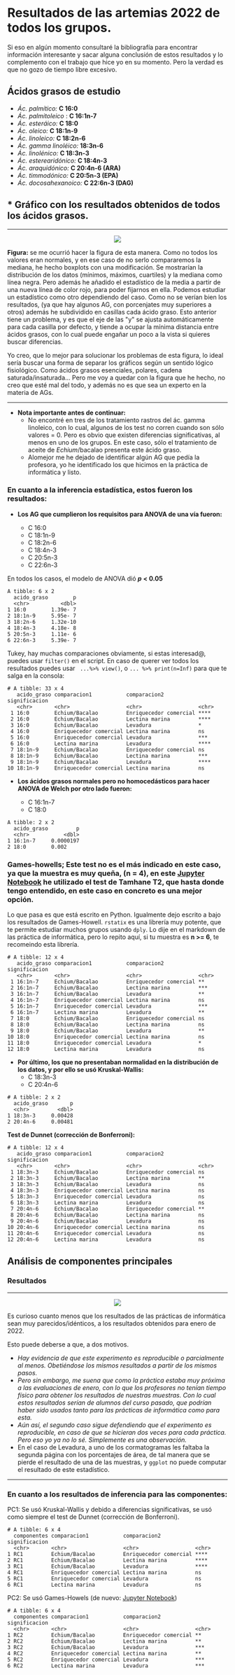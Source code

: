 # **Resultados de las artemias 2022 de todos los grupos.**

Si eso en algún momento consultaré la bibliografía para encontrar información interesante y sacar alguna conclusión de estos resultados y lo complemento con el trabajo que hice yo en su momento. Pero la verdad es que no gozo de tiempo libre excesivo.

## Ácidos grasos de estudio

* *Ác. palmítico:* **C 16:0**
* *Ác. palmitoleico* : **C 16:1n-7**
* *Ác. esteráico:* **C 18:0**
* *Ác. oleico:* **C 18:1n-9**
* *Ác. linoleico:* **C 18:2n-6**
* *Ác. gamma linoléico:* **18:3n-6**
* *Ác. linolénico:* **C 18:3n-3**
* *Ác. esterearidónico:* **C 18:4n-3**
* *Ác. araquidónico:* **C 20:4n-6 (ARA)**
* *Ác. timmodónico:* **C 20:5n-3 (EPA)**
* *Ác. docosahexanoico:* **C 22:6n-3 (DAG)**

## * Gráfico con los resultados obtenidos de todos los ácidos grasos.
---

<p align="center">
  <img src="https://github.com/Juankkar/cuarto_carrera/blob/main/FAA/artemias_sripts_datos/artemias_2022/artemias_2022.png">
</p>

**Figura:** se me ocurrió hacer la figura de esta manera. Como no todos los valores eran normales, y en ese caso de no serlo compararemos la mediana, he hecho boxplots con una modificación. Se mostrarían la distribución de los datos (mínimos, máximos, cuartiles) y la mediana como línea negra. Pero además he añadido el estadístico de la media a partir de una nueva línea de color rojo, para poder fijarnos en ella. Podemos estudiar un estadístico como otro dependiendo del caso. Como no se verían bien los resultados, (ya que hay algunos AG, con porcenjates muy superiores a otros) además he subdividido en casillas cada ácido graso. Esto anterior tiene un problema, y es que el eje de las "y" se ajusta automáticamente para cada casilla por defecto, y tiende a ocupar la mínima distancia entre ácidos grasos, con lo cual puede engañar un poco a la vista si quieres buscar diferencias.

Yo creo, que lo mejor para solucionar los problemas de esta figura, lo ideal sería buscar una forma de separar los gráficos según un sentido lógico fisiológico. Como ácidos grasos esenciales, polares, cadena saturada/insaturada... Pero me voy a quedar con la figura que he hecho, no creo que esté mal del todo, y además no es que sea un experto en la materia de AGs.

---

* **Nota importante antes de continuar:** 
  * No encontré en tres de los tratamiento rastros del  ác. gamma linoleico, con lo cual, algunos de los test no corren cuando son sólo valores = 0. Pero es obvio que existen diferencias significativas, al menos en uno de los grupos. En este caso, sólo el tratamiento de aceite de *Echium*/bacalao presenta este ácido graso. 
  * Alomejor me he dejado de identificar algún AG que pedía la profesora, yo he identificado los que hicimos en la práctica de informática y listo. 

### **En cuanto a la inferencia estadística, estos fueron los resultados:**

* **Los AG que cumplieron los requisitos para ANOVA de una vía fueron:**

  - C 16:0 
  - C 18:1n-9
  - C 18:2n-6
  - C 18:4n-3
  - C 20:5n-3
  - C 22:6n-3 
  
En todos los casos, el modelo de ANOVA dió ***p*** **< 0.05**

```
A tibble: 6 x 2
  acido_graso        p
  <chr>          <dbl>
1 16:0        1.39e- 7
2 18:1n-9     5.95e- 7
3 18:2n-6     1.32e-10
4 18:4n-3     4.18e- 8
5 20:5n-3     1.11e- 6
6 22:6n-3     5.39e- 7
```

Tukey, hay muchas comparaciones obviamente, si estas interesad@, puedes usar ```filter()``` en el script. En caso de querer ver todos los resultados puedes usar ``` ...%>% view()```, o ```... %>% print(n=Inf)``` para que te salga en la consola:

```
# A tibble: 33 x 4
   acido_graso comparacion1           comparacion2           significacion
   <chr>       <chr>                  <chr>                  <chr>        
 1 16:0        Echium/Bacalao         Enriquecedor comercial ****         
 2 16:0        Echium/Bacalao         Lectina marina         ****         
 3 16:0        Echium/Bacalao         Levadura               *            
 4 16:0        Enriquecedor comercial Lectina marina         ns           
 5 16:0        Enriquecedor comercial Levadura               ***          
 6 16:0        Lectina marina         Levadura               ****         
 7 18:1n-9     Echium/Bacalao         Enriquecedor comercial ns           
 8 18:1n-9     Echium/Bacalao         Lectina marina         ***          
 9 18:1n-9     Echium/Bacalao         Levadura               ****         
10 18:1n-9     Enriquecedor comercial Lectina marina         ns     
```
* **Los ácidos grasos normales pero no homocedásticos para hacer ANOVA de Welch por otro lado fueron:**

  - C 16:1n-7
  - C 18:0
  
```
A tibble: 2 x 2
  acido_graso         p
  <chr>           <dbl>
1 16:1n-7     0.0000197
2 18:0        0.002  
```

### Games-howells; **Este test no es el más indicado en este caso, ya que la muestra es muy queña, (n = 4)**, en este [Jupyter Notebook](https://github.com/Juankkar/cuarto_carrera/blob/main/FAA/artemias_sripts_datos/scripts_codigo/post_hoc.ipynb) he utilizado el test de  Tamhane T2, que hasta donde tengo entendido, en este caso en concreto es una mejor opción.

Lo que pasa es que está escrito en Python. Igualmente dejo escrito a bajo los resultados de Games-Howell. ```rstatix``` es una librería muy potente, que te permite estudiar muchos grupos usando ```dply```. Lo dije en el markdown de las práctica de informática, pero lo repito aquí, si tu muestra es **n >= 6**, te recomeindo esta librería.  

```
# A tibble: 12 x 4
   acido_graso comparacion1           comparacion2           significacion
   <chr>       <chr>                  <chr>                  <chr>        
 1 16:1n-7     Echium/Bacalao         Enriquecedor comercial **           
 2 16:1n-7     Echium/Bacalao         Lectina marina         ***          
 3 16:1n-7     Echium/Bacalao         Levadura               **           
 4 16:1n-7     Enriquecedor comercial Lectina marina         ns           
 5 16:1n-7     Enriquecedor comercial Levadura               ***          
 6 16:1n-7     Lectina marina         Levadura               **           
 7 18:0        Echium/Bacalao         Enriquecedor comercial ns           
 8 18:0        Echium/Bacalao         Lectina marina         ns           
 9 18:0        Echium/Bacalao         Levadura               **           
10 18:0        Enriquecedor comercial Lectina marina         ns           
11 18:0        Enriquecedor comercial Levadura               *            
12 18:0        Lectina marina         Levadura               ns   
```

* **Por último, los que no presentaban normalidad en la distribución de los datos, y por ello se usó Kruskal-Wallis:**
  - C 18:3n-3
  - C 20:4n-6

```
# A tibble: 2 x 2
  acido_graso       p
  <chr>         <dbl>
1 18:3n-3     0.00428
2 20:4n-6     0.00481
```

**Test de Dunnet (corrección de Bonferroni):**

```
# A tibble: 12 x 4
   acido_graso comparacion1           comparacion2           significacion
   <chr>       <chr>                  <chr>                  <chr>        
 1 18:3n-3     Echium/Bacalao         Enriquecedor comercial ns           
 2 18:3n-3     Echium/Bacalao         Lectina marina         **           
 3 18:3n-3     Echium/Bacalao         Levadura               ns           
 4 18:3n-3     Enriquecedor comercial Lectina marina         ns           
 5 18:3n-3     Enriquecedor comercial Levadura               ns           
 6 18:3n-3     Lectina marina         Levadura               ns           
 7 20:4n-6     Echium/Bacalao         Enriquecedor comercial **           
 8 20:4n-6     Echium/Bacalao         Lectina marina         ns           
 9 20:4n-6     Echium/Bacalao         Levadura               ns           
10 20:4n-6     Enriquecedor comercial Lectina marina         ns           
11 20:4n-6     Enriquecedor comercial Levadura               ns           
12 20:4n-6     Lectina marina         Levadura               ns    
```

## **Análisis de componentes principales**

### **Resultados**

---

<p align="center">
<img src="https://github.com/Juankkar/cuarto_carrera/blob/main/FAA/artemias_sripts_datos/artemias_2022/artemias_pca2022.png">
  </p>

Es curioso cuanto menos que los resultados de las prácticas de informática sean muy parecidos/idénticos, a los resultados obtenidos para enero de 2022.

Esto puede deberse a que, a dos motivos.

* *Hay evidencia de que este experimento es reproducible o parcialmente al menos. Obetiéndose los mismos resultados a partir de los mismos pasos.*
* *Pero sin embargo, me suena que como la práctica estaba muy próxima a las evaluaciones de enero, con lo que los profesores no tenían tiempo físico para obtener los resultados de nuestras muestras. Con lo cual estos resultados serían de alumnos del curso pasado, que podrían haber sido usados tanto para las prácticas de informática como para esta.*
* *Aún así, el segundo caso sigue defendiendo que el experimento es reproducible, en caso de que se hicieran dos veces para cada práctica. Pero eso yo ya no lo sé. Simplemente es una observación.*
* En el caso de Levadura, a uno de los cormatogramas les faltaba la segunda página con los porcentajes de área, de tal manera que se pierde el resultado de una de las muestras, y ```ggplot``` no puede computar el resultado de este estadístico.
---  
### En cuanto a los resultados de inferencia para las componentes:

PC1: Se usó Kruskal-Wallis y debido a diferencias significativas, se usó como siempre el test de Dunnet (corrección de Bonferroni).

```
# A tibble: 6 x 4
  componentes comparacion1           comparacion2           significacion
  <chr>       <chr>                  <chr>                  <chr>
1 RC1         Echium/Bacalao         Enriquecedor comercial ****
2 RC1         Echium/Bacalao         Lectina marina         ****
3 RC1         Echium/Bacalao         Levadura               ****
4 RC1         Enriquecedor comercial Lectina marina         ns
5 RC1         Enriquecedor comercial Levadura               ns
6 RC1         Lectina marina         Levadura               ns   
```

PC2: Se usó Games-Howels (de nuevo: [Jupyter Notebook](https://github.com/Juankkar/cuarto_carrera/blob/main/FAA/artemias_sripts_datos/scripts_codigo/post_hoc.ipynb))

```
# A tibble: 6 x 4
  componentes comparacion1           comparacion2           significacion
  <chr>       <chr>                  <chr>                  <chr>
1 RC2         Echium/Bacalao         Enriquecedor comercial **
2 RC2         Echium/Bacalao         Lectina marina         **
3 RC2         Echium/Bacalao         Levadura               ***
4 RC2         Enriquecedor comercial Lectina marina         **
5 RC2         Enriquecedor comercial Levadura               ***
6 RC2         Lectina marina         Levadura               ***
```

